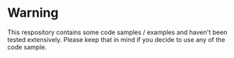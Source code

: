 # Warning
  This respository contains some code samples / examples and haven't been tested extensively. Please keep that in mind if you decide to use any of the code sample.
  

